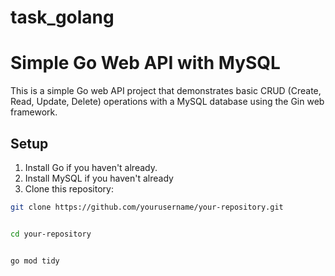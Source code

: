 # task_golang

# Simple Go Web API with MySQL

This is a simple Go web API project that demonstrates basic CRUD (Create, Read, Update, Delete) operations with a MySQL database using the Gin web framework.

## Setup

1. Install Go if you haven't already.
2. Install MySQL if you haven't already
3. Clone this repository:

```bash
git clone https://github.com/yourusername/your-repository.git


cd your-repository


go mod tidy
